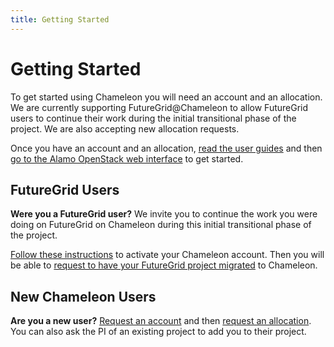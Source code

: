 ```yaml
---
title: Getting Started
---
```


# Getting Started

To get started using Chameleon you will need an account and an allocation. We
are currently supporting FutureGrid@Chameleon to allow FutureGrid users to
continue their work during the initial transitional phase of the project. We are
also accepting new allocation requests.

Once you have an account and an allocation, [read the user guides](/docs/user-guides) and then
[go to the Alamo OpenStack web interface](https://horizon.chameleon.tacc.utexas.edu) to get started.

## FutureGrid Users

**Were you a FutureGrid user?** We invite you to continue the work you
were doing on FutureGrid on Chameleon during this initial transitional phase
of the project.

[Follow these instructions](/docs/futuregrid/accounts) to activate your
Chameleon account. Then you will be able to
[request to have your FutureGrid project migrated](/docs/futuregrid/allocations)
to Chameleon.

## New Chameleon Users

**Are you a new user?** [Request an account](/register) and then
[request an allocation](/user/projects). You can also ask
the PI of an existing project to add you to their project.
